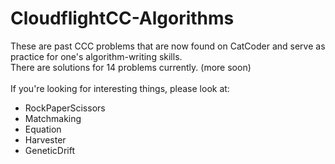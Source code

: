 # CloudflightCC-Algorithms
These are past CCC problems that are now found on CatCoder and serve as practice for one's algorithm-writing skills. \
There are solutions for 14 problems currently. (more soon) \
\
If you're looking for interesting things, please look at:
- RockPaperScissors
- Matchmaking
- Equation
- Harvester
- GeneticDrift
